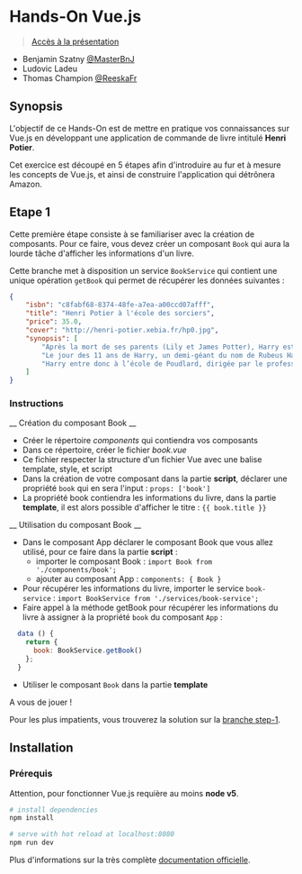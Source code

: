 # Hands-On Vue.js

> [Accès à la présentation](https://docs.google.com/a/xebia.fr/presentation/d/1z3OnbRF8KcZCaJf7638-4XF4_H853x9aqcfIVGQJXlE/edit?usp=sharing)

- Benjamin Szatny [@MasterBnJ](https://twitter.com/MasterBnJ)
- Ludovic Ladeu
- Thomas Champion [@ReeskaFr](https://twitter.com/ReeskaFr)

## Synopsis

L'objectif de ce Hands-On est de mettre en pratique vos connaissances sur Vue.js en 
développant une application de commande de livre intitulé **Henri Potier**.

Cet exercice est découpé en 5 étapes afin d'introduire au fur et à mesure les concepts 
de Vue.js, et ainsi de construire l'application qui détrônera Amazon.

## Etape 1

Cette première étape consiste à se familiariser avec la création de composants.
Pour ce faire, vous devez créer un composant `Book` qui aura la lourde tâche d'afficher les informations d'un livre.

Cette branche met à disposition un service `BookService` qui contient une unique opération `getBook` qui permet de récupérer les données suivantes :

```json
{
    "isbn": "c8fabf68-8374-48fe-a7ea-a00ccd07afff",
    "title": "Henri Potier à l'école des sorciers",
    "price": 35.0,
    "cover": "http://henri-potier.xebia.fr/hp0.jpg",
    "synopsis": [
        "Après la mort de ses parents (Lily et James Potter), Harry est recueilli par sa tante Pétunia (la sœur de Lily) et son oncle Vernon à l'âge d'un an. Ces derniers, animés depuis toujours d'une haine féroce envers les parents du garçon qu'ils qualifient de gens « bizarres », voire de « monstres », traitent froidement leur neveu et demeurent indifférents aux humiliations que leur fils Dudley lui fait subir. Harry ignore tout de l'histoire de ses parents, si ce n'est qu'ils ont été tués dans un accident de voiture",
        "Le jour des 11 ans de Harry, un demi-géant du nom de Rubeus Hagrid vient le chercher pour l’emmener à Poudlard, une école de sorcellerie, où il est inscrit depuis sa naissance et attendu pour la prochaine rentrée. Hagrid lui révèle alors qu’il a toujours été un sorcier, tout comme l'étaient ses parents, tués en réalité par le plus puissant mage noir du monde de la sorcellerie, Voldemort (surnommé « Celui-Dont-On-Ne-Doit-Pas-Prononcer-Le-Nom »), après qu'ils ont refusé de se joindre à lui. Ce serait Harry lui-même, alors qu'il n'était encore qu'un bébé, qui aurait fait ricocher le sortilège que Voldemort lui destinait, neutralisant ses pouvoirs et le réduisant à l'état de créature quasi-insignifiante. Le fait d'avoir vécu son enfance chez son oncle et sa tante dépourvus de pouvoirs magiques lui a donc permis de grandir à l'abri de la notoriété qu'il a dans le monde des sorciers.",
        "Harry entre donc à l’école de Poudlard, dirigée par le professeur Albus Dumbledore. Il est envoyé dans la maison Gryffondor par le « choixpeau ». Il y fait la connaissance de Ron Weasley et Hermione Granger, qui deviendront ses complices. Par ailleurs, Harry intègre rapidement l'équipe de Quidditch de sa maison, un sport collectif très populaire chez les sorciers se pratiquant sur des balais volants. Harry connaît probablement la plus heureuse année de sa vie, mais également la plus périlleuse, car Voldemort n'a pas totalement disparu et semble bien décidé à reprendre forme humaine."
    ]
}
```

### Instructions

__ Création du composant Book __

* Créer le répertoire *components* qui contiendra vos composants
* Dans ce répertoire, créer le fichier *book.vue* 
* Ce fichier respecter la structure d'un fichier Vue avec une balise template, style, et script
* Dans la création de votre composant dans la partie **script**, déclarer une propriété `book` qui en sera l'input : `props: ['book']`
* La propriété book contiendra les informations du livre, dans la partie **template**, il est alors possible d'afficher le titre : `{{ book.title }}`

__ Utilisation du composant Book __

* Dans le composant App déclarer le composant Book que vous allez utilisé, pour ce faire dans la partie **script** : 
  * importer le composant Book : `import Book from './components/book';`
  * ajouter au composant App : `components: { Book }`
* Pour récupérer les informations du livre, importer le service `book-service` : `import BookService from './services/book-service';`
* Faire appel à la méthode getBook pour récupérer les informations du livre à assigner à la propriété `book` du composant `App` :
```javascript
  data () {
    return {
      book: BookService.getBook()
    };
  }
```
* Utiliser le composant `Book` dans la partie **template** 

A vous de jouer !

Pour les plus impatients, vous trouverez la solution sur la [branche step-1](https://github.com/Reeska/slot-vue2/tree/step-1).

## Installation

### Prérequis

Attention, pour fonctionner Vue.js requière au moins **node v5**.

``` bash
# install dependencies
npm install

# serve with hot reload at localhost:8080
npm run dev
```

Plus d'informations sur la très complète [documentation officielle](https://vuejs.org/v2/guide/).
